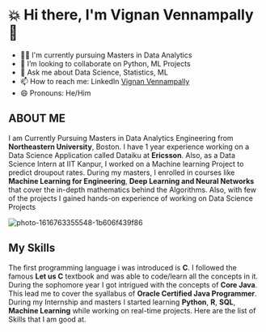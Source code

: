 # 💥 Hi there, I'm Vignan Vennampally 👋



- 🧑‍🎓 I'm currently pursuing Masters in Data Analytics
- 👬 I’m looking to collaborate on Python, ML Projects
- 💬 Ask me about Data Science, Statistics, ML
- 📫 How to reach me: LinkedIn [Vignan Vennampally](https://www.linkedin.com/in/vignan-vennampally/)
- 😄 Pronouns: He/Him

## ABOUT ME

I am Currently Pursuing Masters in Data Analytics Engineering from **Northeastern University**, Boston. I have 1 year experience working on a Data Science Application called Dataiku at **Ericsson**. Also, as a Data Science Intern at IIT Kanpur, I worked on a Machine learning Project to predict droupout rates. During my masters, I enrolled in courses like **Machine Learning for Engineering**, **Deep Learning and Neural Networks** that cover the in-depth mathematics behind the Algorithms. Also, with few of the projects I gained hands-on experience of working on Data Science Projects


![photo-1616763355548-1b606f439f86](https://user-images.githubusercontent.com/84727716/168519807-e63c2901-dc4a-425c-9f77-e94e6b6442b9.jpg)



## My Skills

The first programming language i was introduced is **C**. I followed the famous **Let us C** textbook and was able to code/learn all the concepts in it. During the sophomore year I got intrigued with the concepts of **Core Java**. This lead me to cover the syallabus of **Oracle Certified Java Programmer**. During my Internship and masters I started learning **Python**, **R**, **SQL**, **Machine Learning** while working on real-time projects. Here are the list of Skills that I am good at.

